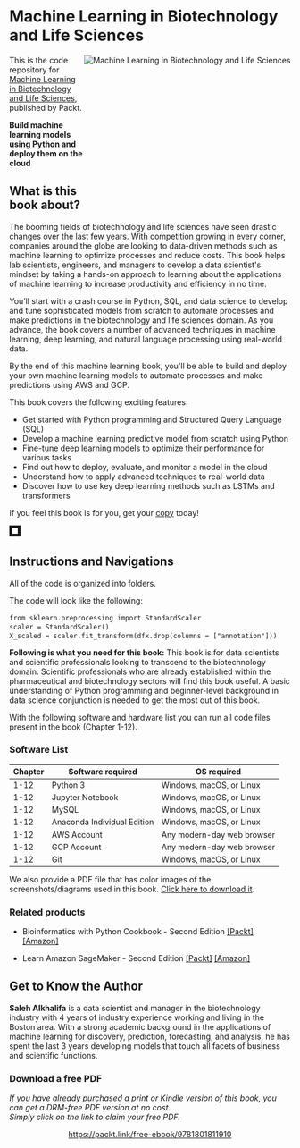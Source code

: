 # Machine Learning in Biotechnology and Life Sciences	

<a href="https://www.packtpub.com/product/machine-learning-in-biotechnology-and-life-sciences/9781801811910"><img src="https://static.packt-cdn.com/products/9781801811910/cover/smaller" alt="Machine Learning in Biotechnology and Life Sciences" height="256px" align="right"></a>

This is the code repository for [Machine Learning in Biotechnology and Life Sciences](https://www.packtpub.com/product/machine-learning-in-biotechnology-and-life-sciences/9781801811910), published by Packt.

**Build machine learning models using Python and deploy them on the cloud**

## What is this book about?
The booming fields of biotechnology and life sciences have seen drastic changes over the last few years. With competition growing in every corner, companies around the globe are looking to data-driven methods such as machine learning to optimize processes and reduce costs. This book helps lab scientists, engineers, and managers to develop a data scientist's mindset by taking a hands-on approach to learning about the applications of machine learning to increase productivity and efficiency in no time.

You’ll start with a crash course in Python, SQL, and data science to develop and tune sophisticated models from scratch to automate processes and make predictions in the biotechnology and life sciences domain. As you advance, the book covers a number of advanced techniques in machine learning, deep learning, and natural language processing using real-world data.

By the end of this machine learning book, you'll be able to build and deploy your own machine learning models to automate processes and make predictions using AWS and GCP.

This book covers the following exciting features: 
* Get started with Python programming and Structured Query Language (SQL)
* Develop a machine learning predictive model from scratch using Python
* Fine-tune deep learning models to optimize their performance for various tasks
* Find out how to deploy, evaluate, and monitor a model in the cloud
* Understand how to apply advanced techniques to real-world data
* Discover how to use key deep learning methods such as LSTMs and transformers

If you feel this book is for you, get your [copy](https://www.amazon.in/Machine-Learning-Biotechnology-Life-Sciences/dp/1801811911/ref=sr_1_3?crid=33LE78SNJV69U&keywords=Machine+Learning+in+Biotechnology+and+Life+Sciences&qid=1641364447&sprefix=machine+learning+in+biotechnology+and+life+sciences%2Caps%2C331&sr=8-3) today!

<a href="https://www.packtpub.com/product/machine-learning-in-biotechnology-and-life-sciences/9781801811910"><img src="https://raw.githubusercontent.com/PacktPublishing/GitHub/master/GitHub.png" alt="https://www.packtpub.com/" border="5" /></a>

## Instructions and Navigations
All of the code is organized into folders.

The code will look like the following:
```
from sklearn.preprocessing import StandardScaler
scaler = StandardScaler()
X_scaled = scaler.fit_transform(dfx.drop(columns = ["annotation"]))
```

**Following is what you need for this book:**
This book is for data scientists and scientific professionals looking to transcend to the biotechnology domain. Scientific professionals who are already established within the pharmaceutical and biotechnology sectors will find this book useful. A basic understanding of Python programming and beginner-level background in data science conjunction is needed to get the most out of this book.

With the following software and hardware list you can run all code files present in the book (Chapter 1-12).

### Software List

| Chapter  | Software required                                                                    | OS required                        |
| -------- | -------------------------------------------------------------------------------------| -----------------------------------|
|  	1-12	   |   	Python 3                                                                        | Windows, macOS, or Linux |
|  	1-12	   |   	Jupyter Notebook                                                                | Windows, macOS, or Linux |
|  	1-12	   |   	MySQL                                                                           | Windows, macOS, or Linux |
|  	1-12	   |   	Anaconda Individual Edition                                                     | Windows, macOS, or Linux |
|  	1-12	   |   	AWS Account                                                                     | Any modern-day web browser |
|  	1-12	   |   	GCP Account                                                                     | Any modern-day web browser |
|  	1-12	   |   	Git                                                                             | Windows, macOS, or Linux |

We also provide a PDF file that has color images of the screenshots/diagrams used in this book. [Click here to download it](https://static.packt-cdn.com/downloads/9781801811910_ColorImages.pdf).

### Related products <Other books you may enjoy>
* Bioinformatics with Python Cookbook - Second Edition  [[Packt]](https://www.packtpub.com/product/bioinformatics-with-python-cookbook-second-edition/9781789344691) [[Amazon]](https://www.amazon.in/Bioinformatics-Python-Cookbook-bioinformatics-computational/dp/1789344697/ref=sr_1_3?crid=284LAJ1TB235Q&keywords=Bioinformatics+with+Python+Cookbook+-+Second+Edition&qid=1641364937&sprefix=bioinformatics+with+python+cookbook+-+second+edition%2Caps%2C455&sr=8-3)
  
* Learn Amazon SageMaker - Second Edition  [[Packt]](https://www.packtpub.com/product/learn-amazon-sagemaker-second-edition/9781801817950) [[Amazon]](https://www.amazon.in/Learn-Amazon-SageMaker-developers-scientists-ebook/dp/B09CQ6MSRY/ref=sr_1_1?crid=Y75P88TWF0R1&keywords=Learn+Amazon+SageMaker&qid=1641365112&sprefix=learn+amazon+sagemaker%2Caps%2C234&sr=8-1)
  
## Get to Know the Author
**Saleh Alkhalifa** is a data scientist and manager in the biotechnology industry with 4 years of industry experience working and living in the Boston area. With a strong academic background in the applications of machine learning for discovery, prediction, forecasting, and analysis, he has spent the last 3 years developing models that touch all facets of business and scientific functions.
### Download a free PDF

 <i>If you have already purchased a print or Kindle version of this book, you can get a DRM-free PDF version at no cost.<br>Simply click on the link to claim your free PDF.</i>
<p align="center"> <a href="https://packt.link/free-ebook/9781801811910">https://packt.link/free-ebook/9781801811910 </a> </p>